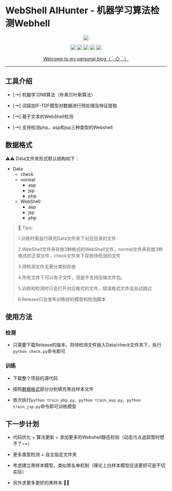 # WebShell AIHunter - 机器学习算法检测Webhell

<p align="center">
    <a><img src="https://raw.githubusercontent.com/Coldwave96/WebShell-AIHunter/master/logo.png"/></a>
</p>

<p align="center">
    <a><img src="https://img.shields.io/badge/Python-2-blue"></a>
    <a><img src="https://img.shields.io/github/v/release/coldwave96/WebShell-AIHunter"></a>
    <a><img src="https://img.shields.io/github/issues/coldwave96/WebShell-AIHunter"></a>
    <a><img src="https://img.shields.io/badge/Platform-Linux%20%7C%20Windows-orange"></a>
    <a><img src="https://img.shields.io/github/license/coldwave96/WebShell-AIHunter"></a>
</p>

<p align="center">
    <a href="https://coldwave96.github.io/">Welcome to my personal blog（＾◇＾）</a>
</p>

<hr>

## 工具介绍

- [⇥] 机器学习NB算法（朴素贝叶斯算法）

- [⇥] 词袋加IF-TDF模型对数据进行预处理及特征提取

- [⇥] 基于文本的WebShell检测

- [⇥] 支持检测php，asp和jsp三种类型的Webshell

## 数据格式

⚠️⚠️ Data文件夹形式默认结构如下：

* Data
    * check
    * normal
        * asp
        * jsp
        * php
    * WebShell
        * asp
        * jsp
        * php

> 💎 Tips:
>
> 1.训练时需自行填充Data文件夹下对应目录的文件
>
> 2.WebShell文件夹存放3种格式的WebShell文件，normal文件夹存放3种格式的正常文件，check文件夹下存放待检测的文件
>
> 3.待检测文件无需分类别存放
>
> 4.所有文件下可以有子文件，但是不支持压缩文件包。
>
> 5.训练和检测时只会打开对应格式的文件，错误格式文件会自动跳过
>
> 6.Release只会发布训练好的模型和检测脚本

## 使用方法

### 检测

* 只需要下载Release的版本，将待检测文件放入Data/check文件夹下，执行`python check.py`命令即可

### 训练

* 下载整个项目的源代码

* 按照[数据格式](#webshell-aihunter---webhell)部分分别填充黑白样本文件

* 依次执行`python train_php.py`、`python train_asp.py`、`python train_jsp.py`命令即可训练模型

## 下一步计划

* 代码优化 + 算法更新 + 添加更多的Webshell静态检验（动态污点追踪暂时想不了==）

* 更多类型检测 + 自主指定文件夹

* 考虑建立黑样本模型，类似黑名单机制（理论上白样本模型应该更好可是不切实际）

* 另外求更多更好的黑样本 🙏🙏
